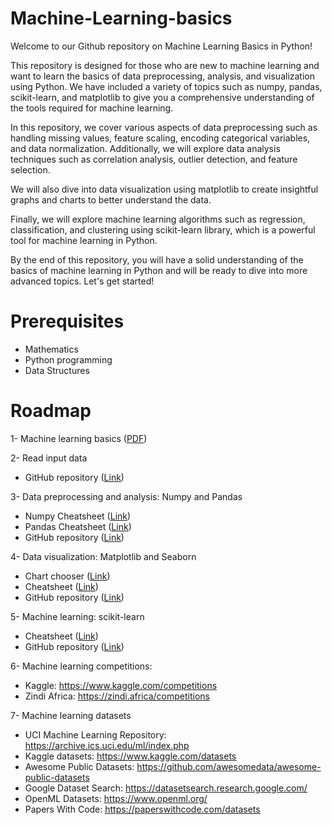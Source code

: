 # Machine-Learning-basics

Welcome to our Github repository on Machine Learning Basics in Python!

This repository is designed for those who are new to machine learning and want to learn the basics of data preprocessing, analysis, and visualization using Python. We have included a variety of topics such as numpy, pandas, scikit-learn, and matplotlib to give you a comprehensive understanding of the tools required for machine learning.

In this repository, we cover various aspects of data preprocessing such as handling missing values, feature scaling, encoding categorical variables, and data normalization. Additionally, we will explore data analysis techniques such as correlation analysis, outlier detection, and feature selection.

We will also dive into data visualization using matplotlib to create insightful graphs and charts to better understand the data.

Finally, we will explore machine learning algorithms such as regression, classification, and clustering using scikit-learn library, which is a powerful tool for machine learning in Python.

By the end of this repository, you will have a solid understanding of the basics of machine learning in Python and will be ready to dive into more advanced topics. Let's get started!

# Prerequisites

  - Mathematics
  - Python programming 
  - Data Structures

# Roadmap
1- Machine learning basics ([PDF](https://courses.edx.org/asset-v1:ColumbiaX+CSMM.101x+1T2017+type@asset+block@AI_edx_ml_5.1intro.pdf))

2- Read input data

  - GitHub repository ([Link](https://github.com/tirthajyoti/Machine-Learning-with-Python/blob/master/Pandas%20and%20Numpy/Read_data_various_sources/How%20to%20read%20various%20sources%20in%20a%20DataFrame.ipynb))

3- Data preprocessing and analysis: Numpy and Pandas

  - Numpy Cheatsheet ([Link](https://github.com/SamBelkacem/AI-ML-cheatsheets/blob/main/03-%20Python/5-%20Numpy%20cheatsheet.pdf))
  - Pandas Cheatsheet ([Link](https://github.com/SamBelkacem/AI-ML-cheatsheets/blob/main/03-%20Python/6-%20Pandas%20cheatsheet%201.pdf))
  - GitHub repository ([Link](https://github.com/tirthajyoti/Machine-Learning-with-Python/blob/master/Pandas%20and%20Numpy/Numpy_Pandas_Quick.ipynb))

4- Data visualization: Matplotlib and Seaborn

  - Chart chooser ([Link](https://github.com/SamBelkacem/AI-ML-cheatsheets/blob/main/09-%20Data%20visualization/4-%20The%20chart%20chooser.pdf))
  - Cheatsheet ([Link](https://github.com/SamBelkacem/AI-ML-cheatsheets/blob/main/03-%20Python/7-%20Matplotlib%20cheatsheet%202.pdf))
  - GitHub repository ([Link](https://github.com/tirthajyoti/Machine-Learning-with-Python/blob/master/Pandas%20and%20Numpy/Matplotlib_Seaborn_basics.ipynb))

5- Machine learning: scikit-learn

  - Cheatsheet ([Link](https://github.com/SamBelkacem/AI-ML-cheatsheets/blob/main/03-%20Python/8-%20Scikit-Learn%20cheatsheet.pdf))
  - GitHub repository ([Link](https://github.com/jakevdp/sklearn_tutorial/tree/master/notebooks))

6- Machine learning competitions:

  - Kaggle: https://www.kaggle.com/competitions
  - Zindi Africa: https://zindi.africa/competitions

7- Machine learning datasets

  - UCI Machine Learning Repository: https://archive.ics.uci.edu/ml/index.php
  - Kaggle datasets: https://www.kaggle.com/datasets
  - Awesome Public Datasets: https://github.com/awesomedata/awesome-public-datasets
  - Google Dataset Search: https://datasetsearch.research.google.com/
  - OpenML Datasets: https://www.openml.org/
  - Papers With Code: https://paperswithcode.com/datasets
